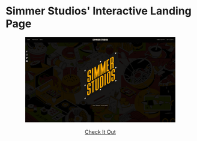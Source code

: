 # Simmer Studios' Interactive Landing Page

<p align="center">
    <img width="400" src="https://raw.githubusercontent.com/alevosia/ss-banner/master/images/simmer_screenshot.png">
</p>

<p align="center">
    <a href="https://www.simmer-studios.com">Check It Out</a>
</p>
